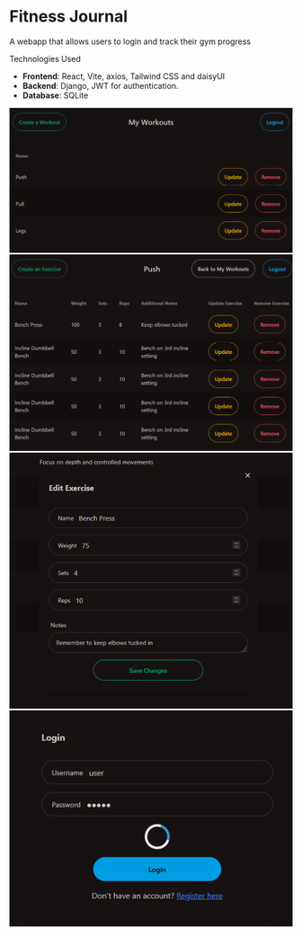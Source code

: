 # Fitness Journal

A webapp that allows users to login and track their gym progress

Technologies Used

-   **Frontend**: React, Vite, axios, Tailwind CSS and daisyUI
-   **Backend**: Django, JWT for authentication.
-   **Database**: SQLite

![Image of the workout page](./screenshots/ss4.png?raw=true)
![Image of the exercise page](./screenshots/ss1.png?raw=true)
![Image of edit exercise form](./screenshots/ss2.png?raw=true)
![Image of login form](./screenshots/ss3.png?raw=true)
